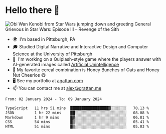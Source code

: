 <!--
**GameDog9988/GameDog9988** is a ✨ _special_ ✨ repository because its `README.md` (this file) appears on your GitHub profile.

Here are some ideas to get you started:

- 🔭 I’m currently working on ...
- 🌱 I’m currently learning ...
- 👯 I’m looking to collaborate on ...
- 🤔 I’m looking for help with ...
- 💬 Ask me about ...
- 📫 How to reach me: ...
- 😄 Pronouns: ...
- ⚡ Fun fact: ...
-->



Hello there 👋
==================================

![Obi Wan Kenobi from Star Wars jumping down and greeting General Grievous in Star Wars: Episode III – Revenge of the Sith](https://github.com/agrattan0820/agrattan0820/assets/51346343/689e56eb-29be-46a5-a079-28ea727b5f7e)


- 🌍  I'm based in Pittsburgh, PA
- 🎓  Studied Digital Narrative and Interactive Design and Computer Science at the University of Pittsburgh
- 👾  I'm working on a Quiplash-style game where the players answer with AI-generated images called [Artificial Unintelligence](https://github.com/agrattan0820/artificial-unintelligence)
- 🥣  My favorite cereal combination is Honey Bunches of Oats and Honey Nut Cheerios 😋
- 🖥️  See my portfolio at [agattan.com](http://agrattan.com/)
- 📫  You can contact me at [alex@grattan.me](mailto:alex@grattan.me)

<!--START_SECTION:waka-->

```txt
From: 02 January 2024 - To: 09 January 2024

TypeScript   11 hrs 51 mins  █████████████████▓░░░░░░░   70.13 %
JSON         1 hr 22 mins    ██░░░░░░░░░░░░░░░░░░░░░░░   08.08 %
Markdown     1 hr 9 mins     █▓░░░░░░░░░░░░░░░░░░░░░░░   06.81 %
CSS          54 mins         █▒░░░░░░░░░░░░░░░░░░░░░░░   05.41 %
HTML         51 mins         █▒░░░░░░░░░░░░░░░░░░░░░░░   05.03 %
```

<!--END_SECTION:waka-->
